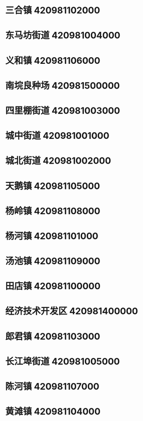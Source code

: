 # 三合镇 420981102000
# 东马坊街道 420981004000
# 义和镇 420981106000
# 南垸良种场 420981500000
# 四里棚街道 420981003000
# 城中街道 420981001000
# 城北街道 420981002000
# 天鹅镇 420981105000
# 杨岭镇 420981108000
# 杨河镇 420981101000
# 汤池镇 420981109000
# 田店镇 420981100000
# 经济技术开发区 420981400000
# 郎君镇 420981103000
# 长江埠街道 420981005000
# 陈河镇 420981107000
# 黄滩镇 420981104000

